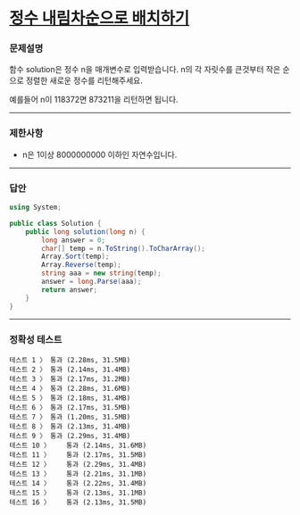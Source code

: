 # <a href="https://school.programmers.co.kr/learn/courses/30/lessons/12933">정수 내림차순으로 배치하기</a>

### 문제설명

함수 solution은 정수 n을 매개변수로 입력받습니다. n의 각 자릿수를 큰것부터 작은 순으로 정렬한 새로운 정수를 리턴해주세요. 

예를들어 n이 118372면 873211을 리턴하면 됩니다.

***

### 제한사항

 - n은 1이상 8000000000 이하인 자연수입니다.

***

### 답안
``` csharp
using System;

public class Solution {
    public long solution(long n) {
        long answer = 0;
        char[] temp = n.ToString().ToCharArray();
        Array.Sort(temp);
        Array.Reverse(temp);
        string aaa = new string(temp);
        answer = long.Parse(aaa);
        return answer;
    }
}
```

***

### 정확성 테스트
```
테스트 1 〉	통과 (2.28ms, 31.5MB)
테스트 2 〉	통과 (2.14ms, 31.4MB)
테스트 3 〉	통과 (2.17ms, 31.2MB)
테스트 4 〉	통과 (2.28ms, 31.6MB)
테스트 5 〉	통과 (2.18ms, 31.4MB)
테스트 6 〉	통과 (2.17ms, 31.5MB)
테스트 7 〉	통과 (1.20ms, 31.5MB)
테스트 8 〉	통과 (2.13ms, 31.4MB)
테스트 9 〉	통과 (2.29ms, 31.4MB)
테스트 10 〉	통과 (2.14ms, 31.6MB)
테스트 11 〉	통과 (2.17ms, 31.5MB)
테스트 12 〉	통과 (2.29ms, 31.4MB)
테스트 13 〉	통과 (2.21ms, 31.1MB)
테스트 14 〉	통과 (2.22ms, 31.4MB)
테스트 15 〉	통과 (2.13ms, 31.1MB)
테스트 16 〉	통과 (2.13ms, 31.5MB)
```